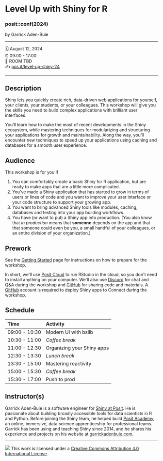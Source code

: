 Level Up with Shiny for R
================

### posit::conf(2024)

by Garrick Aden-Buie

-----

:spiral_calendar: August 12, 2024  
:alarm_clock:     09:00 - 17:00  
:hotel:           ROOM TBD  
:writing_hand:    [pos.it/level-up-shiny-24](https://pos.it/level-up-shiny-24)

-----

## Description

Shiny lets you quickly create rich, data-driven web applications for yourself, your clients, your students, or your colleagues. This workshop will give you the skills you need to build complex applications with brilliant user interfaces. 

You’ll learn how to make the most of recent developments in the Shiny ecosystem, while mastering techniques for modularizing and structuring your applications for growth and maintainability. Along the way, you’ll encounter new techniques to speed up your applications using caching and databases for a smooth user experience.

## Audience


This workshop is for you if

1. You can comfortably create a basic Shiny for R application, but are ready to make apps that are a little more complicated.
2. You’ve made a Shiny application that has started to grow in terms of users or lines of code and you want to improve your user interface or your code structure to support your growing app.
3. You want to bring advanced Shiny tools like modules, caching, databases and testing into your app building workflows.
4. You have (or want to put) a Shiny app into production. (You also know that *in production* means that **someone** depends on the app and that that someone could even be you, a small handful of your colleagues, or an entire division of your organization.)

## Prework

See the [Getting Started](https://posit-conf-2024.github.io/level-up-shiny/setup.html) page for instructions on how to prepare for the workshop.

In short, we'll use [Posit Cloud](https://cloud.posit.co) to run RStudio in the cloud, so you don't need to install anything on your computer.
We'll also use [Discord](https://discord.com) for chat and Q&A during the workshop and [GitHub](https://github.com) for sharing code and materials.
A [GitHub](https://github.com) account is required to deploy Shiny apps to Connect during the workshop.

## Schedule

| Time          | Activity         |
| :------------ | :--------------- |
| 09:00 - 10:30 | Modern UI with bslib        |
| 10:30 - 11:00 | *Coffee break*   |
| 11:00 - 12:30 | Organizing your Shiny apps        |
| 12:30 - 13:30 | *Lunch break*    |
| 13:30 - 15:00 | Mastering reactivity        |
| 15:00 - 15:30 | *Coffee break*   |
| 15:30 - 17:00 | Push to prod        |

## Instructor(s)

Garrick Aden-Buie is a software engineer for [Shiny at Posit](https://shiny.posit.co). He is passionate about building broadly accessible tools for data scientists in R and Python. Before joining the Shiny team, he helped build [Posit Academy](https://posit.co/products/enterprise/academy/), an online, immersive, data science apprenticeship for professional teams. Garrick has been using and teaching Shiny since 2014, and he shares his experience and projects on his website at [garrickadenbuie.com](https://garrickadenbuie.com).

-----

![](https://i.creativecommons.org/l/by/4.0/88x31.png) This work is
licensed under a [Creative Commons Attribution 4.0 International
License](https://creativecommons.org/licenses/by/4.0/).
